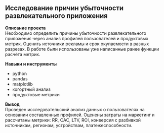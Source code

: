 ## Исследование причин убыточности развлекательного приложения

**Описание проекта**  
Необходимо определить причины убыточности развлекательного приложения через анализ профилей пользователей и продуктовых метрик. Оценить источники рекламы и срок окупаемости в разных разрезах. В работе были использованы уже написанные ранее функции расчёта метрик. 

**Навыки и инструменты**
- python
- pandas
- matplotlib
- когортный анализ
- продуктовые метрики

**Вывод**  
Проведен исследовательский анализ данных о пользователях на основании составленных профилей. Оценены затраты на маркетинг и рассчитаны метрики: RR, CAC, LTV, ROI, конверсия с разбивкой источникам, регионам, устройствам, платежеспособности.